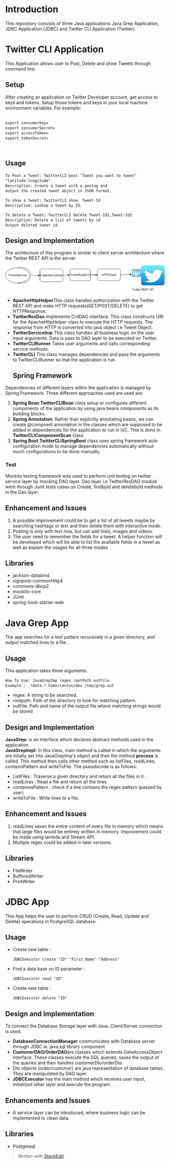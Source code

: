 
<h1 id="introduction">Introduction</h1>
<p>This repository consists of three Java applications Java Grep Application, JDBC Application (JDBC) and Twitter CLI Application (Twitter). </p>
<h1 id="twitter-cli-app">Twitter CLI Application</h1>
<p>This Application allows user to Post, Delete and show Tweets through command line.</p>
<h2 id="setup">Setup</h2>
After creating an application on Twitter Developer account, get access to keys and tokens. Setup those tokens and keys in your local machine environment variables. For example:
<pre><code>
export consumerKey=
export consumerSecret=
export accessToken=
export tokenSecret=

</code></pre>
<h2 id="usage-1">Usage</h2>
<pre><code>To Post a Tweet: TwitterCLI post "Tweet you want to tweet" "latitude:longitude"
Description: Create a tweet with a geotag and
output the created tweet object in JSON format.
</code></pre>
<pre><code>To show a tweet: TwitterCLI show  Tweet-Id
Description: Lookup a tweet by ID.
</code></pre>
<pre><code>To delete a Tweet: TwitterCLI delete Tweet-Id1,Tweet-Id2
Description: Delete a list of tweets by id
Output deleted tweet id.
</code></pre>
<h2 id="design-and-implementation-1">Design and Implementation</h2>
<p>The archtecture of this program is similar to client server architecture where the Twitter REST API is the server.</p>
<img src="/twitter.png">
<ul>
<li><strong>ApacheHttpHelper</strong>This class handles authorization with the Twitter REST API and make HTTP requests(GET/POST/DELETE) to get HTTPResponse.</li>
 <li><strong>TwitterResDao</strong> Implements CrdDAO interface. This class constructs URI for the ApacheHttpHelper class to execute the HTTP requests. The response from HTTP is converted into java object i.e Tweet Object.</li>
<li><strong>TwitterServiceImp</strong> This class handles all business logic on the user input arguments. Data is pass to DAO layer to be executed on Twitter.</li>
 <li><strong>TwitterCLIRunner</strong> Takes user arguments and calls corresponding service methods.</li>
<li><strong>TwitterCLI</strong> This class manages dependencies and pass the arguments to TwitterCLIRunner so that the application is run.</li>
<h2 id="sp">Spring Framework</h2>
</ul>
<p>Dependencies of different layers within the application is managed by Spring Framework. Three different approaches used are used are: </p>
<ol>
<li><strong>Spring Bean</strong>:<strong>TwitterCLIBean</strong> class setup or configures different components of the application by using java beans components as its building blocks.</li>
<li><strong>Spring Annotation</strong>: Rather than explicitly annotating beans, we can create @compnent annonation in the classes which are supposed to be added in dependencies for the application to run in IoC. This is done in  <strong>TwitterCLIComponentScan</strong> class.</li>
<li><strong>Spring Boot</strong>:<strong>TwitterCLISpringBoot</strong> class uses spring framework auto configuration mode to manage dependencies automatically without much configurations to be done manually.</li>
</ol>
<h3 id="test">Test</h3>
<p>Mockito testing framework was used to perform unit testing on twitter service layer by mocking DAO layer. Dao layer i.e TwitterResDAO module went through Junit tests cases on Create, findbyId and deletebyId methods in the Dao layer.</p>
<h2 id="enhancement-and-issues-1">Enhancement and Issues</h2>
<ol>
<li>A possible improvement could be to get a list of all tweets maybe by searching hashtags or text and then delete them with interactive mode. </li>
 <li>Posting is only with text now, but can add links, images and videos.</li>
 <li>The user need to remember the fields for a tweet. A helper function will be developed which will be able to list the available fields in a tweet as well as explain the usages for all three modes</li>
</ol>
<h2 id="libraries">Libraries</h2>
<ul>
<li>jackson-databind</li>
<li>signpost-commonHttp4</li>
<li>commons-dbcp2</li>
<li>mockito-core</li>
<li>JUnit</li>
<li>spring-boot-starter-web</li>
</ul>

<h1 id="java-grep-app">Java Grep App</h1>
<p>The app searches for a text pattern recursively in a given directory, and output matched lines to a file .</p>
<h2 id="usage">Usage</h2>
<p> This application takes three arguments. </p>
<pre><code>How To Use: JavaGrepImp regex rootPath outFile
Example : .*data.* home/centos/dev /tmp/grep.out
</code></pre>
<ul>
<li>regex: A string to be searched.</li>
<li>rootpath: Path of the directory to look for matching pattern.</li>
<li>outFile: Path and name of the output file where matching strings would be stored</li>
</ul>
<h2 id="design-and-implementation">Design and Implementation</h2>
<p><strong>JavaGrep:</strong>  is an interface which declares abstract methods used in the application. <br>
<strong>JavaGrepImpl:</strong>  In this class, main method is called in which the arguments are intially set into JavaGrepImp's object and then the method <strong>process</strong> is called. This method then calls other method such as listFiles, readLines, containsPattern and writeToFile. The pseudocode is as follows:</p>
<ul>
<li>ListFiles : Traverse a given directory and return all the files in it .</li>
<li>readLines : Read a file and return all the lines.</li>
<li>containesPattern : check if a line contains the regex pattern
(passed by user)</li>
<li>writeToFile : Write lines to a file.</li>
</ul>
<h2 id="enhancement-and-issues">Enhancement and Issues</h2>
<ol>
<li>readLines saves the entire content of every file in memory which means that large files would be entirely written in memory. Improvement could be made using lambda and Stream API.</li>
<li>Multiple regex  could be added in later versions.</li>
</ol>
<h2 id="libraries">Libraries</h2>
<ul>
<li>FileWriter</li>
<li>BufferedWriter</li>
<li>PrintWriter</li>
</ul>
<h1 id="jdbc-app">JDBC App</h1>
<p>This App helps the user to perform CRUD (Create, Read, Update and Delete) operations in PostgreSQL database.</p>
<h2 id="usage1">Usage</h2>
<ul>
<li>Create new table : <pre><code>JDBCExecutor create "ID" "First_Name" "Address"</code></pre></li>
 <li>Find a data base on ID parameter : <pre><code>JDBCExecutor read "ID" </code></pre></li>
 <li>Create new table : <pre><code>JDBCExecutor delete "ID"</code></pre></li>
 </ul>
<h2 id="design-and-implementation-1">Design and Implementation</h2>
<p>To connect the Database Storage layer with Java, Client/Server connection is used. </p>
<ul>
<li><strong>DatabaseConnectionManager</strong> communicates with Database server through JDBC ie. java.sql library component</li>
<li><strong>CustomerDAO/OrderDAO</strong>are classes which extends DataAccessObject interface. These classes execute the SQL queries, saves the output of the queries and then handles customerDto/orderDto</li>
<li>Dto objects (order/customer) are java representation of database tables. They are manipulated by DAO layer.</li>
<li><strong>JDBCExecutor</strong> has the main method which receives user input, initialized other layer and execute the program. </li>
</ul>
<h2 id="enhancements-and-issues">Enhancements and Issues</h2>
<ul>
<li> A service layer can be introduced, where business logic can be implemented to clean data.</li>
</ul>
<h2 id="libraries">Libraries</h2>
<ul>
<li>Postgresql</li>
</ul>


> Written with [StackEdit](https://stackedit.io/).

